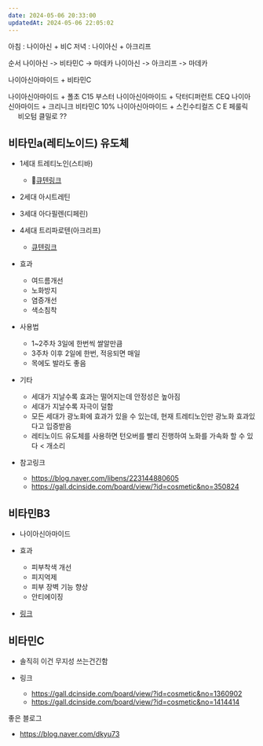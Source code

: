 ```yaml
---
date: 2024-05-06 20:33:00
updatedAt: 2024-05-06 22:05:02
---
```

아침 : 나이아신 + 비C
저녁 : 나이아신 + 아크리프

순서
나이아신 -> 비타민C -> 마데카
나이아신 -> 아크리프 -> 마데카


나이아신아마이드 + 비타민C

나이아신아마이드 + 폴초 C15 부스터
나이아신아마이드 + 닥터디퍼런트 CEQ
나이아신아마이드 + 크리니크 비타민C 10%
나이아신아마이드 + 스킨수티컬즈 C E 페룰릭
      
비오텀 클밀로 ??

## 비타민a(레티노이드) 유도체
-  1세대 트레티노인(스티바)
	- [큐텐링크](https://www.qoo10.com/g/999110786/Q167197306?__langcd=ko&__currency=KRW&app_id=QSHOP&__ar=Y)
-  2세대 아시트레틴
-  3세대 아다필렌(디페린)
-  4세대 트리파로텐(아크리프)
	- [큐텐링크](https://www.qoo10.com/g/962420364/Q167197306?__langcd=ko&__currency=KRW&app_id=QSHOP&__ar=Y)

- 효과
	- 여드름개선
	- 노화방지
	- 염증개선
	- 색소침착

- 사용법
	- 1~2주차 3일에 한번씩 쌀알만큼
	- 3주차 이후 2일에 한번, 적응되면 매일
	- 목에도 발라도 좋음
- 기타
	- 세대가 지날수록 효과는 떨어지는데 안정성은 높아짐
	- 세대가 지날수록 자극이 덜함
	- 모든 세대가 광노화에 효과가 있을 수 있는데, 현재 트레티노인만 광노화 효과있다고 입증받음
	- 레티노이드 유도체를 사용하면 턴오버를 빨리 진행하여 노화를 가속화 할 수 있다 < 개소리

- 참고링크
	- https://blog.naver.com/libens/223144880605
	- https://gall.dcinside.com/board/view/?id=cosmetic&no=350824


## 비타민B3
- 나이아신아마이드

- 효과
	- 피부착색 개선
	- 피지억제
	- 피부 장벽 기능 향상
	- 안티에이징

- [링크](https://www.paulaschoice.co.kr/expert-advice/beauty-advice-015.html)

##  비타민C
- 솔직히 이건 무지성 쓰는건긴함

- 링크
	- https://gall.dcinside.com/board/view/?id=cosmetic&no=1360902
	- https://gall.dcinside.com/board/view/?id=cosmetic&no=1414414

좋은 블로그
- https://blog.naver.com/dkyu73
